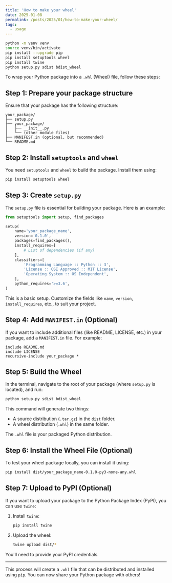 ```yaml
---
title: 'How to make your wheel'
date: 2025-01-08
permalink: /posts/2025/01/how-to-make-your-wheel/
tags:
  - usage
---
```


```bash
python -m venv venv
source venv/bin/activate
pip install --upgrade pip
pip install setuptools wheel
pip install twine
python setup.py sdist bdist_wheel
```

To wrap your Python package into a `.whl` (Wheel) file, follow these steps:

## Step 1: Prepare your package structure

Ensure that your package has the following structure:

```shell
your_package/
├── setup.py
├── your_package/
│   ├── __init__.py
│   └── (other module files)
├── MANIFEST.in (optional, but recommended)
└── README.md
```

## Step 2: Install `setuptools` and `wheel`

You need `setuptools` and `wheel` to build the package. Install them using:

```bash
pip install setuptools wheel
```

## Step 3: Create `setup.py`

The `setup.py` file is essential for building your package. Here is an example:

```python
from setuptools import setup, find_packages

setup(
    name='your_package_name',
    version='0.1.0',
    packages=find_packages(),
    install_requires=[
        # List of dependencies (if any)
    ],
    classifiers=[
        'Programming Language :: Python :: 3',
        'License :: OSI Approved :: MIT License',
        'Operating System :: OS Independent',
    ],
    python_requires='>=3.6',
)
```

This is a basic setup. Customize the fields like `name`, `version`, `install_requires`, etc., to suit your project.

## Step 4: Add `MANIFEST.in` (Optional)

If you want to include additional files (like README, LICENSE, etc.) in your package, add a `MANIFEST.in` file. For example:

```plaintext
include README.md
include LICENSE
recursive-include your_package *
```

## Step 5: Build the Wheel

In the terminal, navigate to the root of your package (where `setup.py` is located), and run:

```bash
python setup.py sdist bdist_wheel
```

This command will generate two things:

- A source distribution (`.tar.gz`) in the `dist` folder.
- A wheel distribution (`.whl`) in the same folder.

The `.whl` file is your packaged Python distribution.

## Step 6: Install the Wheel File (Optional)

To test your wheel package locally, you can install it using:

```bash
pip install dist/your_package_name-0.1.0-py3-none-any.whl
```

## Step 7: Upload to PyPI (Optional)

If you want to upload your package to the Python Package Index (PyPI), you can use `twine`:

1. Install `twine`:

   ```bash
   pip install twine
   ```

2. Upload the wheel:

   ```bash
   twine upload dist/*
   ```

You'll need to provide your PyPI credentials.

---

This process will create a `.whl` file that can be distributed and installed using `pip`. You can now share your Python package with others!
